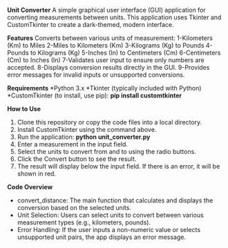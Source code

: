 **Unit Converter**
A simple graphical user interface (GUI) application for converting measurements between units. This application uses Tkinter and CustomTkinter to create a dark-themed, modern interface.

**Features**
Converts between various units of measurement:
1-Kilometers (Km) to Miles
2-Miles to Kilometers (Km)
3-Kilograms (Kg) to Pounds
4-Pounds to Kilograms (Kg)
5-Inches (In) to Centimeters (Cm)
6-Centimeters (Cm) to Inches (In)
7-Validates user input to ensure only numbers are accepted.
8-Displays conversion results directly in the GUI.
9-Provides error messages for invalid inputs or unsupported conversions.

**Requirements**
*Python 3.x
*Tkinter (typically included with Python)
*CustomTkinter (to install, use pip):
  **pip install customtkinter**

**How to Use**
1. Clone this repository or copy the code files into a local directory.
2. Install CustomTkinter using the command above.
3. Run the application:
     **python unit_converter.py**
4. Enter a measurement in the input field.
5. Select the units to convert from and to using the radio buttons.
6. Click the Convert button to see the result.
7. The result will display below the input field. If there is an error, it will be shown in red.

**Code Overview**
* convert_distance: The main function that calculates and displays the conversion based on the selected units.
* Unit Selection: Users can select units to convert between various measurement types (e.g., kilometers, pounds).
* Error Handling: If the user inputs a non-numeric value or selects unsupported unit pairs, the app displays an error message.

  

